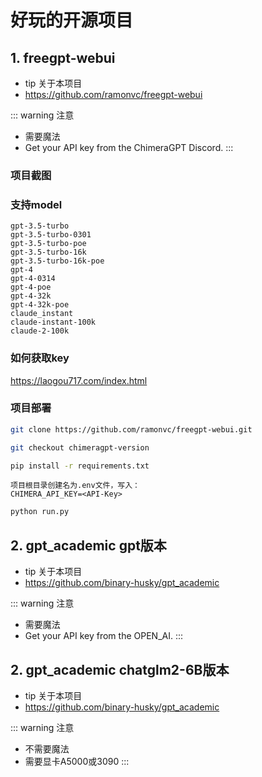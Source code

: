 # 好玩的开源项目

## 1. freegpt-webui

- tip 关于本项目
- https://github.com/ramonvc/freegpt-webui

::: warning 注意
- 需要魔法
- Get your API key from the ChimeraGPT Discord.
:::
### 项目截图

### 支持model
```
gpt-3.5-turbo
gpt-3.5-turbo-0301
gpt-3.5-turbo-poe
gpt-3.5-turbo-16k
gpt-3.5-turbo-16k-poe
gpt-4
gpt-4-0314
gpt-4-poe
gpt-4-32k
gpt-4-32k-poe
claude_instant
claude-instant-100k
claude-2-100k
```
### 如何获取key
https://laogou717.com/index.html

###  项目部署
```bash
git clone https://github.com/ramonvc/freegpt-webui.git

git checkout chimeragpt-version  

pip install -r requirements.txt
```
```
项目根目录创建名为.env文件，写入：
CHIMERA_API_KEY=<API-Key>  
```
```bash
python run.py
```
## 2. gpt_academic   gpt版本
- tip 关于本项目
- https://github.com/binary-husky/gpt_academic

::: warning 注意
- 需要魔法
- Get your API key from the OPEN_AI.
:::

## 2. gpt_academic   chatglm2-6B版本
- tip 关于本项目
- https://github.com/binary-husky/gpt_academic

::: warning 注意
- 不需要魔法
- 需要显卡A5000或3090
:::